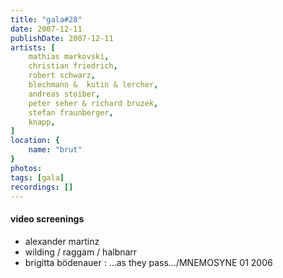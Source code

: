 ```yaml
---
title: "gala#28"
date: 2007-12-11
publishDate: 2007-12-11
artists: [
    mathias markovski,
    christian friedrich,
    robert schwarz,
    blechmann &  kutin & lercher,
    andreas stoiber,
    peter seher & richard bruzek,
    stefan fraunberger,
    knapp,
]
location: {
    name: "brut"
}
photos:
tags: [gala]
recordings: []
---
```

#### video screenings
- alexander martinz
- wilding / raggam / halbnarr
- brigitta bödenauer : ...as they pass.../MNEMOSYNE 01 2006
